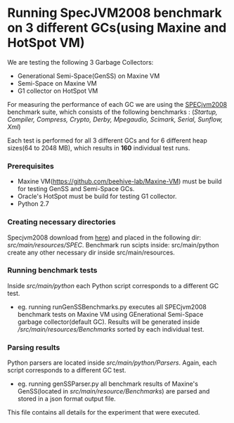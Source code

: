 # Running SpecJVM2008 benchmark on 3 different GCs(using Maxine and HotSpot VM)

We are testing the following 3 Garbage Collectors:

  - Generational Semi-Space(GenSS) on Maxine VM
  - Semi-Space on Maxine VM
  - G1 collector on HotSpot VM

For measuring the performance of each GC we are using the [SPECjvm2008](https://www.spec.org/jvm2008/) benchmark suite, which consists of the following benchmarks :
  (*Startup, Compiler, Compress, Crypto, Derby, Mpegaudio, Scimark, Serial, Sunflow, Xml*)

Each test is performed for all 3 different GCs and for 6 different heap sizes(64 to 2048 MB), which results in **160** 
individual test runs.

### Prerequisites

 - Maxine VM(https://github.com/beehive-lab/Maxine-VM) must be build for testing GenSS and Semi-Space GCs.
 - Oracle's HotSpot must be build for testing G1 collector.
 - Python 2.7

### Creating necessary directories

Specjvm2008 download from [here](https://www.spec.org/download.html)) and placed in the following dir: *src/main/resources/SPEC*. Benchmark run scipts inside:  src/main/python create any other necessary dir inside src/main/resources.

### Running benchmark tests

Inside *src/main/python* each Python script corresponds to a different GC test.

 - eg. running runGenSSBenchmarks.py executes all SPECjvm2008 benchmark tests on Maxine VM using GEnerational Semi-Space garbage
   collector(default GC). Results will be generated inside */src/main/resources/Benchmarks* sorted by each individual test.
   
### Parsing results

  Python parsers are located inside *src/main/python/Parsers*. Again, each script corresponds to a different GC test.
  
  - eg. running genSSParser.py all benchmark results of Maxine's GenSS(located in *src/main/resource/Benchmarks*) are parsed
  and stored in a json format output file.
  
  This file contains all details for the experiment that were executed.
